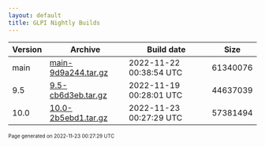 ```yaml
---
layout: default
title: GLPI Nightly Builds
---
```


Version|Archive|Build date|Size
---|---|---|---
main|[main-9d9a244.tar.gz](main-9d9a244.tar.gz)|2022-11-22 00:38:54 UTC|61340076
9.5|[9.5-cb6d3eb.tar.gz](9.5-cb6d3eb.tar.gz)|2022-11-19 00:28:01 UTC|44637039
10.0|[10.0-2b5ebd1.tar.gz](10.0-2b5ebd1.tar.gz)|2022-11-23 00:27:29 UTC|57381494

<font size="1">Page generated on 2022-11-23 00:27:29 UTC</font>
